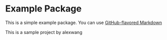 # Example Package

This is a simple example package. You can use
[GitHub-flavored Markdown](https://guides.github.com/features/mastering-markdown/)

This is a sample project by alexwang
